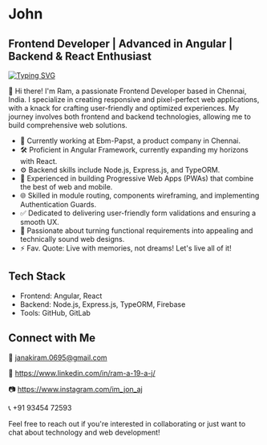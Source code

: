 # John

## Frontend Developer | Advanced in Angular | Backend & React Enthusiast

[![Typing SVG](https://readme-typing-svg.herokuapp.com?font=Lexend&weight=800&size=32&duration=3000&pause=1000&vCenter=true&width=435&lines=Front+End+Developer;Website+Designer;React+Enthusiast;Backend+Enthusiast)](https://git.io/typing-svg)

👋 Hi there! I'm Ram, a passionate Frontend Developer based in Chennai, India. I specialize in creating responsive and pixel-perfect web applications, with a knack for crafting user-friendly and optimized experiences. My journey involves both frontend and backend technologies, allowing me to build comprehensive web solutions.

- 💼 Currently working at Ebm-Papst, a product company in Chennai.
- 🛠️ Proficient in Angular Framework, currently expanding my horizons with React.
- ⚙️ Backend skills include Node.js, Express.js, and TypeORM.
- 🚀 Experienced in building Progressive Web Apps (PWAs) that combine the best of web and mobile.
- 🌐 Skilled in module routing, components wireframing, and implementing Authentication Guards.
- ✅ Dedicated to delivering user-friendly form validations and ensuring a smooth UX.
- 🎨 Passionate about turning functional requirements into appealing and technically sound web designs.
- ⚡ Fav. Quote: Live with memories, not dreams! Let's live all of it! 

## Tech Stack

- Frontend: Angular, React
- Backend: Node.js, Express.js, TypeORM, Firebase
- Tools: GitHub, GitLab

## Connect with Me

📧 janakiram.0695@gmail.com

🔗 https://www.linkedin.com/in/ram-a-19-a-j/

📷 https://www.instagram.com/im_jon_aj

📞 +91 93454 72593

Feel free to reach out if you're interested in collaborating or just want to chat about technology and web development!
